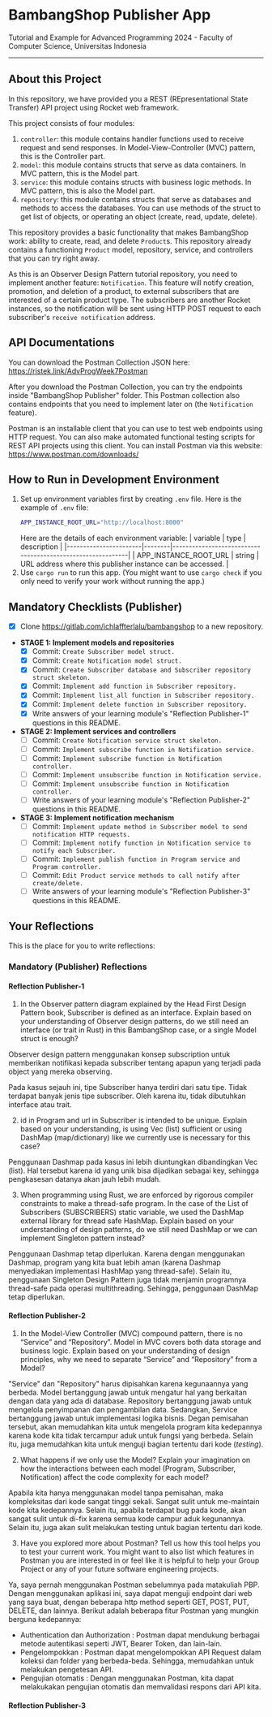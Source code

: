 # BambangShop Publisher App
Tutorial and Example for Advanced Programming 2024 - Faculty of Computer Science, Universitas Indonesia

---

## About this Project
In this repository, we have provided you a REST (REpresentational State Transfer) API project using Rocket web framework.

This project consists of four modules:
1.  `controller`: this module contains handler functions used to receive request and send responses.
    In Model-View-Controller (MVC) pattern, this is the Controller part.
2.  `model`: this module contains structs that serve as data containers.
    In MVC pattern, this is the Model part.
3.  `service`: this module contains structs with business logic methods.
    In MVC pattern, this is also the Model part.
4.  `repository`: this module contains structs that serve as databases and methods to access the databases.
    You can use methods of the struct to get list of objects, or operating an object (create, read, update, delete).

This repository provides a basic functionality that makes BambangShop work: ability to create, read, and delete `Product`s.
This repository already contains a functioning `Product` model, repository, service, and controllers that you can try right away.

As this is an Observer Design Pattern tutorial repository, you need to implement another feature: `Notification`.
This feature will notify creation, promotion, and deletion of a product, to external subscribers that are interested of a certain product type.
The subscribers are another Rocket instances, so the notification will be sent using HTTP POST request to each subscriber's `receive notification` address.

## API Documentations

You can download the Postman Collection JSON here: https://ristek.link/AdvProgWeek7Postman

After you download the Postman Collection, you can try the endpoints inside "BambangShop Publisher" folder.
This Postman collection also contains endpoints that you need to implement later on (the `Notification` feature).

Postman is an installable client that you can use to test web endpoints using HTTP request.
You can also make automated functional testing scripts for REST API projects using this client.
You can install Postman via this website: https://www.postman.com/downloads/

## How to Run in Development Environment
1.  Set up environment variables first by creating `.env` file.
    Here is the example of `.env` file:
    ```bash
    APP_INSTANCE_ROOT_URL="http://localhost:8000"
    ```
    Here are the details of each environment variable:
    | variable              | type   | description                                                |
    |-----------------------|--------|------------------------------------------------------------|
    | APP_INSTANCE_ROOT_URL | string | URL address where this publisher instance can be accessed. |
2.  Use `cargo run` to run this app.
    (You might want to use `cargo check` if you only need to verify your work without running the app.)

## Mandatory Checklists (Publisher)
-   [x] Clone https://gitlab.com/ichlaffterlalu/bambangshop to a new repository.
-   **STAGE 1: Implement models and repositories**
    -   [x] Commit: `Create Subscriber model struct.`
    -   [x] Commit: `Create Notification model struct.`
    -   [x] Commit: `Create Subscriber database and Subscriber repository struct skeleton.`
    -   [x] Commit: `Implement add function in Subscriber repository.`
    -   [x] Commit: `Implement list_all function in Subscriber repository.`
    -   [x] Commit: `Implement delete function in Subscriber repository.`
    -   [x] Write answers of your learning module's "Reflection Publisher-1" questions in this README.
-   **STAGE 2: Implement services and controllers**
    -   [ ] Commit: `Create Notification service struct skeleton.`
    -   [ ] Commit: `Implement subscribe function in Notification service.`
    -   [ ] Commit: `Implement subscribe function in Notification controller.`
    -   [ ] Commit: `Implement unsubscribe function in Notification service.`
    -   [ ] Commit: `Implement unsubscribe function in Notification controller.`
    -   [ ] Write answers of your learning module's "Reflection Publisher-2" questions in this README.
-   **STAGE 3: Implement notification mechanism**
    -   [ ] Commit: `Implement update method in Subscriber model to send notification HTTP requests.`
    -   [ ] Commit: `Implement notify function in Notification service to notify each Subscriber.`
    -   [ ] Commit: `Implement publish function in Program service and Program controller.`
    -   [ ] Commit: `Edit Product service methods to call notify after create/delete.`
    -   [ ] Write answers of your learning module's "Reflection Publisher-3" questions in this README.

## Your Reflections
This is the place for you to write reflections:

### Mandatory (Publisher) Reflections

#### Reflection Publisher-1
1. In the Observer pattern diagram explained by the Head First Design Pattern book, Subscriber is defined as an interface. Explain based on your understanding of Observer design patterns, do we still need an interface (or trait in Rust) in this BambangShop case, or a single Model struct is enough?

Observer design pattern menggunakan konsep subscription untuk memberikan notifikasi kepada subscriber tentang apapun yang terjadi pada object yang mereka observing.

Pada kasus sejauh ini, tipe Subscriber hanya terdiri dari satu tipe. Tidak terdapat banyak jenis tipe subscriber. Oleh karena itu, tidak dibutuhkan interface atau trait.

2. id in Program and url in Subscriber is intended to be unique. Explain based on your understanding, is using Vec (list) sufficient or using DashMap (map/dictionary) like we currently use is necessary for this case?

Penggunaan Dashmap pada kasus ini lebih diuntungkan dibandingkan Vec (list). Hal tersebut karena id yang unik bisa dijadikan sebagai key, sehingga pengkasesan datanya akan jauh lebih mudah.

3. When programming using Rust, we are enforced by rigorous compiler constraints to make a thread-safe program. In the case of the List of Subscribers (SUBSCRIBERS) static variable, we used the DashMap external library for thread safe HashMap. Explain based on your understanding of design patterns, do we still need DashMap or we can implement Singleton pattern instead?

Penggunaan Dashmap tetap diperlukan. Karena dengan menggunakan Dashmap, program yang kita buat lebih aman (karena Dashmap menyediakan implementasi HashMap yang thread-safe). Selain itu, penggunaan Singleton Design Pattern juga tidak menjamin programnya thread-safe pada operasi multithreading. Sehingga, penggunaan DashMap tetap diperlukan.

#### Reflection Publisher-2
1. In the Model-View Controller (MVC) compound pattern, there is no “Service” and “Repository”. Model in MVC covers both data storage and business logic. Explain based on your understanding of design principles, why we need to separate “Service” and “Repository” from a Model?

"Service" dan "Repository" harus dipisahkan karena kegunaannya yang berbeda. Model bertanggung jawab untuk mengatur hal yang berkaitan dengan data yang ada di database. Repository bertanggung jawab untuk mengelola penyimpanan dan pengambilan data. Sedangkan, Service bertanggung jawab untuk implementasi logika bisnis. Degan pemisahan tersebut, akan memudahkan kita untuk mengelola program kita kedepannya karena kode kita tidak tercampur aduk untuk fungsi yang berbeda. Selain itu, juga memudahkan kita untuk menguji bagian tertentu dari kode (_testing_).

2. What happens if we only use the Model? Explain your imagination on how the interactions between each model (Program, Subscriber, Notification) affect the code complexity for each model?

Apabila kita hanya menggunakan model tanpa pemisahan, maka kompleksitas dari kode sangat tinggi sekali. Sangat sulit untuk me-maintain kode kita kedepannya. Selain itu, apabila terdapat bug pada kode, akan sangat sulit untuk di-fix karena semua kode campur aduk kegunannya. Selain itu, juga akan sulit melakukan testing untuk bagian tertentu dari kode.

3. Have you explored more about Postman? Tell us how this tool helps you to test your current work. You might want to also list which features in Postman you are interested in or feel like it is helpful to help your Group Project or any of your future software engineering projects.

Ya, saya pernah menggunakan Postman sebelumnya pada matakuliah PBP. Dengan menggunakan aplikasi ini, saya dapat menguji endpoint dari web yang saya buat, dengan beberapa http method seperti GET, POST, PUT, DELETE, dan lainnya. Berikut adalah beberapa fitur Postman yang mungkin berguna kedepannya:
* Authentication dan Authorization : Postman dapat mendukung berbagai metode autentikasi seperti JWT, Bearer Token, dan lain-lain.
* Pengelompokkan : Postman dapat mengelompokkan API Request dalam koleksi dan folder yang berbeda-beda. Sehingga, memudahkan untuk melakukan pengetesan API.
* Pengujian otomatis : Dengan menggunakan Postman, kita dapat melakukakan pengujian otomatis dan memvalidasi respons dari API kita.

#### Reflection Publisher-3

